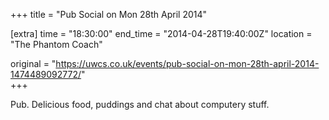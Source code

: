 +++
title = "Pub Social on Mon 28th April 2014"

[extra]
time = "18:30:00"
end_time = "2014-04-28T19:40:00Z"
location = "The Phantom Coach"

original = "https://uwcs.co.uk/events/pub-social-on-mon-28th-april-2014-1474489092772/"    
+++

Pub. Delicious food, puddings and chat about computery stuff.

